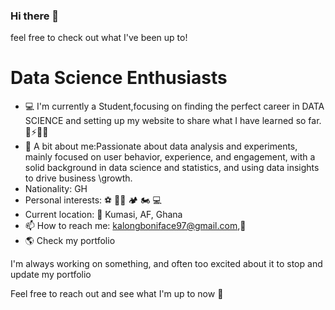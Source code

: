 ### Hi there 👋

<!--
**Kalong-Code/Kalong-Code** is a ✨ _special_ ✨ repository because its `README.md` (this file) appears on your GitHub profile.

Here are some ideas to get you started:

- 🔭 I’m currently working on ...
- 🌱 I’m currently learning ...
- 👯 I’m looking to collaborate on ...
- 🤔 I’m looking for help with ...
- 💬 Ask me about ...
- 📫 How to reach me: ...
- 😄 Pronouns: ...
- ⚡ Fun fact: ...
--> feel free to check out what I've been up to!
# Data Science Enthusiasts
- 💻 I'm currently a Student,focusing on finding the perfect career in DATA SCIENCE and setting up my website to share what I have learned so far. 👯⚡️🌱🔭
- 💬 A bit about me:Passionate about data analysis and experiments, mainly focused on user behavior, experience, and engagement, with a solid background in data science    and statistics, and using data insights to drive business \growth.
- Nationality: GH
- Personal interests: ⚽  💪🏽 🏕 🏍 💻 
- Current location: 📍 Kumasi, AF, Ghana
- 📫 How to reach me: kalongboniface97@gmail.com,:e-mail:
- 🌎 Check my portfolio

I'm always working on something, and often too excited about it to stop and update my portfolio

Feel free to reach out and see what I'm up to now 💬
